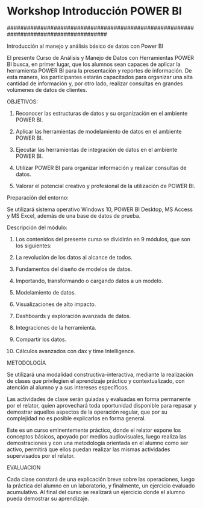 # Workshop Introducción POWER BI
######################################################################################

Introducción al manejo y análisis básico de datos con Power BI

El presente Curso de Análisis y Manejo de Datos con Herramientas POWER BI busca, en primer lugar, que los alumnos sean capaces de aplicar la herramienta POWER BI para la presentación y reportes de información. De esta manera, los participantes estarán capacitados para organizar una alta cantidad de información y, por otro lado, realizar consultas en grandes volúmenes de datos de clientes.

OBJETIVOS:

1. Reconocer las estructuras de datos y su organización en el ambiente POWER BI.

2. Aplicar las herramientas de modelamiento de datos en el ambiente POWER BI.

3. Ejecutar las herramientas de integración de datos en el ambiente POWER BI.

4. Utilizar POWER BI para organizar información y realizar consultas de datos.

5. Valorar el potencial creativo y profesional de la utilización de POWER BI.


Preparación del entorno:

Se utilizará sistema operativo Windows 10, POWER BI Desktop, MS Access y MS Excel, además de una base de datos de prueba.

Descripción del módulo:

1. Los contenidos del presente curso se dividirán en 9 módulos, que son los siguientes:

2. La revolución de los datos al alcance de todos.

3. Fundamentos del diseño de modelos de datos.

4. Importando, transformando o cargando datos a un modelo.

5. Modelamiento de datos.

6. Visualizaciones de alto impacto.

7. Dashboards y exploración avanzada de datos.

8. Integraciones de la herramienta.

9. Compartir los datos.

10. Cálculos avanzados con dax y time Intelligence.


METODOLOGÍA

Se utilizará una modalidad constructiva-interactiva, mediante la realización de clases que privilegien el aprendizaje práctico y contextualizado, con atención al alumno y a sus intereses específicos.
 
Las actividades de clase serán guiadas y evaluadas en forma permanente por el relator, quien aprovechará toda oportunidad disponible para repasar y demostrar aquellos aspectos de la operación regular, que por su complejidad no es posible explicarlos en forma general.

Este es un curso eminentemente práctico, donde el relator expone los conceptos básicos, apoyado por medios audiovisuales, luego realiza las demostraciones y con una metodología orientada en el alumno como ser activo, permitirá que ellos puedan realizar las mismas actividades supervisados por el relator.

EVALUACION

Cada clase constará de una explicación breve sobre las operaciones, luego la práctica del alumno en un laboratorio, y finalmente, un ejercicio evaluado acumulativo. Al final del curso se realizará un ejercicio donde el alumno pueda demostrar su aprendizaje.


